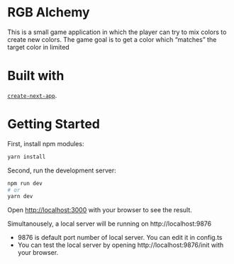 # RGB Alchemy

This is a small game application in which the player can try to mix colors to create new colors. The game goal is to get a color which “matches” the target color in limited

# Built with

[`create-next-app`](https://github.com/vercel/next.js/tree/canary/packages/create-next-app).

# Getting Started

First, install npm modules:

```bash
yarn install
```

Second, run the development server:

```bash
npm run dev
# or
yarn dev
```

Open [http://localhost:3000](http://localhost:3000) with your browser to see the result.

Simultanousely, a local server will be running on http://localhost:9876

- 9876 is default port number of local server. You can edit it in config.ts
- You can test the local server by opening http://localhost:9876/init with your browser.
